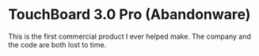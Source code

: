 # TouchBoard 3.0 Pro (Abandonware)

This is the first commercial product I ever helped make. The company and the code are both lost to time.
